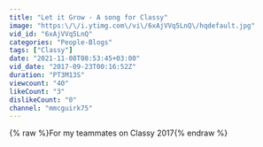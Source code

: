 ```yaml
---
title: "Let it Grow - A song for Classy"
image: "https:\/\/i.ytimg.com\/vi\/6xAjVVq5LnQ\/hqdefault.jpg"
vid_id: "6xAjVVq5LnQ"
categories: "People-Blogs"
tags: ["Classy"]
date: "2021-11-08T08:53:45+03:00"
vid_date: "2017-09-23T00:16:52Z"
duration: "PT3M13S"
viewcount: "40"
likeCount: "3"
dislikeCount: "0"
channel: "mmcguirk75"
---
```

{% raw %}For my teammates on Classy 2017{% endraw %}
